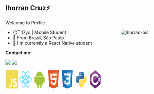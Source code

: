 ## **Ihorran Cruz⚡**

Welcome to Profile 

<img align="right" alt="ihorran-pic" width="140" style="border-radius:50px;" src="https://user-images.githubusercontent.com/92957629/156885082-2311a942-b5a3-4163-9ad8-8efcac0fca55.gif">


- 😴 17yo | Mobile Student
- 📌 From Brazil, São Paulo
- 🚀 I´m currently a React Native student 

**Contact me:**

<a href="https://www.linkedin.com/in/ihorran-cruz-916647244/" target="_blank"><img src="https://img.shields.io/badge/LinkedIn-0077B5?style=for-the-badge&logo=linkedin&logoColor=white" target="_blank"></a>
<a href="https://www.instagram.com/ihorranpng/" target="_blank"><img src="https://img.shields.io/badge/-Instagram-%23E4405F?style=for-the-badge&logo=instagram&logoColor=white" target="_blank"></a>

<img align="center" alt="Ihorran-Js" height="60" width="40" src="https://raw.githubusercontent.com/devicons/devicon/master/icons/javascript/javascript-plain.svg"> <img align="center" alt="Ihorran-React" height="60" width="40" src="https://raw.githubusercontent.com/devicons/devicon/master/icons/react/react-original.svg"> <img align="center" alt="Ihorran-React" height="60" width="40" src="https://raw.githubusercontent.com/devicons/devicon/1119b9f84c0290e0f0b38982099a2bd027a48bf1/icons/android/android-plain.svg"> <img align="center" alt="Ihorran-HTML" height="60" width="40" src="https://raw.githubusercontent.com/devicons/devicon/master/icons/html5/html5-original.svg"> <img align="center" alt="Ihorran-CSS" height="60" width="40" src="https://raw.githubusercontent.com/devicons/devicon/master/icons/css3/css3-original.svg"> <img align="center" alt="Ihorran-Python" height="60" width="40" src="https://raw.githubusercontent.com/devicons/devicon/master/icons/python/python-original.svg"> <img align="center" alt="Ihorran-Csharp" height="60" width="40" src="https://raw.githubusercontent.com/devicons/devicon/master/icons/csharp/csharp-original.svg">





